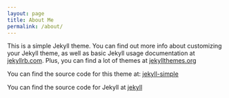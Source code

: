 ```yaml
---
layout: page
title: About Me 
permalink: /about/
---
```


This is a simple Jekyll theme. You can find out more info about customizing your Jekyll theme, as well as basic Jekyll usage documentation at [jekyllrb.com](http://jekyllrb.com/).  Plus, you can find a lot of themes at [jekyllthemes.org](http://jekyllthemes.org/)

You can find the source code for this theme at: <data data-icon="ei-sc-github"></data>  [jekyll-simple](https://github.com/wild-flame/jekyll-simple)

You can find the source code for Jekyll at <data data-icon="ei-sc-github"></data>  [jekyll](https://github.com/jekyll/jekyll)
